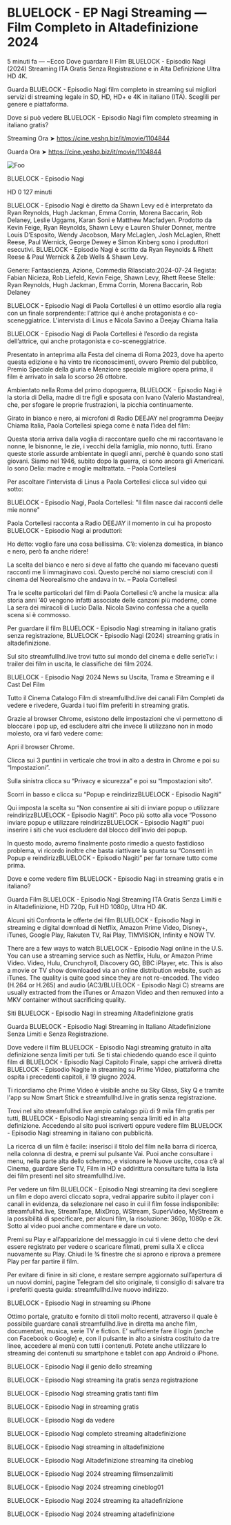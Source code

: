 # BLUELOCK - EP Nagi Streaming — Film Completo in Altadefinizione 2024

5 minuti fa — ~Ecco Dove guardare Il Film BLUELOCK - Episodio Nagi (2024) Streaming ITA Gratis Senza Registrazione e in Alta Definizione Ultra HD 4K.

Guarda BLUELOCK - Episodio Nagi film completo in streaming sui migliori servizi di streaming legale in SD, HD, HD+ e 4K in italiano (ITA). Sceglili per genere e piattaforma.

Dove si può vedere BLUELOCK - Episodio Nagi film completo streaming in italiano gratis?

Streaming Ora ➤ https://cine.yeshq.biz/it/movie/1104844

Guarda Ora ➤ https://cine.yeshq.biz/it/movie/1104844

<animated-image data-catalyst=""><a href="https://cine.yeshq.biz/it/movie/1104844" rel="nofollow" data-target="animated-image.originalLink"><img src="https://camo.githubusercontent.com/917e6ed5c302499242165dcc02bdbce85c075fd21b35918eb9c0b771855261b8/68747470733a2f2f7374617469632e7769787374617469632e636f6d2f6d656469612f6232343966395f61646163386637306662336634356238383639313639366337376465313866337e6d76322e676966" alt="Foo" data-canonical-src="https://static.wixstatic.com/media/b249f9_adac8f70fb3f45b88691696c77de18f3~mv2.gif" style="max-width: 100%; display: inline-block;" data-target="animated-image.originalImage"></a>

BLUELOCK - Episodio Nagi

HD  0 127 minuti

BLUELOCK - Episodio Nagi è diretto da Shawn Levy ed è interpretato da Ryan Reynolds, Hugh Jackman, Emma Corrin, Morena Baccarin, Rob Delaney, Leslie Uggams, Karan Soni e Matthew Macfadyen. Prodotto da Kevin Feige, Ryan Reynolds, Shawn Levy e Lauren Shuler Donner, mentre Louis D’Esposito, Wendy Jacobson, Mary McLaglen, Josh McLaglen, Rhett Reese, Paul Wernick, George Dewey e Simon Kinberg sono i produttori esecutivi. BLUELOCK - Episodio Nagi è scritto da Ryan Reynolds & Rhett Reese & Paul Wernick & Zeb Wells & Shawn Levy.

Genere: Fantascienza, Azione, Commedia
Rilasciato:2024-07-24
Regista: Fabian Nicieza, Rob Liefeld, Kevin Feige, Shawn Levy, Rhett Reese
Stelle: Ryan Reynolds, Hugh Jackman, Emma Corrin, Morena Baccarin, Rob Delaney

BLUELOCK - Episodio Nagi di Paola Cortellesi è un ottimo esordio alla regia con un finale sorprendente: l'attrice qui è anche protagonista e co-sceneggiatrice. L'intervista di Linus e Nicola Savino a Deejay Chiama Italia

BLUELOCK - Episodio Nagi di Paola Cortellesi è l’esordio da regista dell’attrice, qui anche protagonista e co-sceneggiatrice.

Presentato in anteprima alla Festa del cinema di Roma 2023, dove ha aperto questa edizione e ha vinto tre riconoscimenti, ovvero Premio del pubblico, Premio Speciale della giuria e Menzione speciale migliore opera prima, il film è arrivato in sala lo scorso 26 ottobre.

Ambientato nella Roma del primo dopoguerra, BLUELOCK - Episodio Nagi è la storia di Delia, madre di tre figli e sposata con Ivano (Valerio Mastandrea), che, per sfogare le proprie frustrazioni, la picchia continuamente.

Girato in bianco e nero, ai microfoni di Radio DEEJAY nel programma Deejay Chiama Italia, Paola Cortellesi spiega come è nata l’idea del film:

Questa storia arriva dalla voglia di raccontare quello che mi raccontavano le nonne, le bisnonne, le zie, i vecchi della famiglia, mio nonno, tutti.
Erano queste storie assurde ambientate in quegli anni, perché è quando sono stati giovani.
Siamo nel 1946, subito dopo la guerra, ci sono ancora gli Americani.
Io sono Delia: madre e moglie maltrattata. – Paola Cortellesi

Per ascoltare l’intervista di Linus a Paola Cortellesi clicca sul video qui sotto:

BLUELOCK - Episodio Nagi, Paola Cortellesi: "Il film nasce dai racconti delle mie nonne"

Paola Cortellesi racconta a Radio DEEJAY il momento in cui ha proposto BLUELOCK - Episodio Nagi ai produttori:

Ho detto: voglio fare una cosa bellissima.
C’è: violenza domestica, in bianco e nero, però fa anche ridere!

La scelta del bianco e nero si deve al fatto che quando mi facevano questi racconti me li immaginavo così.
Questo perché noi siamo cresciuti con il cinema del Neorealismo che andava in tv. – Paola Cortellesi

Tra le scelte particolari del film di Paola Cortellesi c’è anche la musica: alla storia anni ’40 vengono infatti associate delle canzoni più moderne, come La sera dei miracoli di Lucio Dalla. Nicola Savino confessa che a quella scena si è commosso.

Per guardare il film BLUELOCK - Episodio Nagi streaming in italiano gratis senza registrazione, BLUELOCK - Episodio Nagi (2024) streaming gratis in altadefinizione.

Sul sito streamfullhd.live trovi tutto sul mondo del cinema e delle serieTv: i trailer dei film in uscita, le classifiche dei film 2024.

BLUELOCK - Episodio Nagi 2024 News su Uscita, Trama e Streaming e il Cast Del Film

Tutto il Cinema Catalogo Film di streamfullhd.live dei canali Film Completi da vedere e rivedere, Guarda i tuoi film preferiti in streaming gratis.

Grazie al browser Chrome, esistono delle impostazioni che vi permettono di bloccare i pop up, ed escludere altri che invece li utilizzano non in modo molesto, ora vi farò vedere come:

Apri il browser Chrome.

Clicca sui 3 puntini in verticale che trovi in alto a destra in Chrome e poi su “Impostazioni”.

Sulla sinistra clicca su “Privacy e sicurezza” e poi su “Impostazioni sito“.

Scorri in basso e clicca su “Popup e reindirizzBLUELOCK - Episodio Nagiti”

Qui imposta la scelta su “Non consentire ai siti di inviare popup o utilizzare reindirizzBLUELOCK - Episodio Nagiti”. Poco più sotto alla voce “Possono inviare popup e utilizzare reindirizzBLUELOCK - Episodio Nagiti” puoi inserire i siti che vuoi escludere dal blocco dell’invio dei popup.

In questo modo, avremo finalmente posto rimedio a questo fastidioso problema, vi ricordo inoltre che basta riattivare la spunta su “Consenti in Popup e reindirizzBLUELOCK - Episodio Nagiti” per far tornare tutto come prima.

Dove e come vedere film BLUELOCK - Episodio Nagi in streaming gratis e in italiano?

Guarda Film BLUELOCK - Episodio Nagi Streaming ITA Gratis Senza Limiti e in Altadefinizione, HD 720p, Full HD 1080p, Ultra HD 4K.

Alcuni siti Confronta le offerte dei film BLUELOCK - Episodio Nagi in streaming e digital download di Netflix, Amazon Prime Video, Disney+, iTunes, Google Play, Rakuten TV, Rai Play, TIMVISION, Infinity e NOW TV.

There are a few ways to watch BLUELOCK - Episodio Nagi online in the U.S. You can use a streaming service such as Netflix, Hulu, or Amazon Prime Video. Video, Hulu, Crunchyroll, Discovery GO, BBC iPlayer, etc. This is also a movie or TV show downloaded via an online distribution website, such as iTunes. The quality is quite good since they are not re-encoded. The video (H.264 or H.265) and audio (AC3/BLUELOCK - Episodio Nagi C) streams are usually extracted from the iTunes or Amazon Video and then remuxed into a MKV container without sacrificing quality.

Siti BLUELOCK - Episodio Nagi in streaming Altadefinizione gratis

Guarda BLUELOCK - Episodio Nagi Streaming in Italiano Altadefinizione Senza Limiti e Senza Registrazione.

Dove vedere il film BLUELOCK - Episodio Nagi streaming gratuito in alta definizione senza limiti per tuti. Se ti stai chiedendo quando esce il quinto film di BLUELOCK - Episodio Nagi Capitolo Finale, sappi che arriverà diretta BLUELOCK - Episodio Nagite in streaming su Prime Video, piattaforma che ospita i precedenti capitoli, il 19 giugno 2024.

Ti ricordiamo che Prime Video è visibile anche su Sky Glass, Sky Q e tramite l'app su Now Smart Stick e streamfullhd.live in gratis senza registrazione.

Trovi nel sito streamfullhd.live ampio catalogo più di 9 mila film gratis per tutti, BLUELOCK - Episodio Nagi streaming senza limiti ed in alta definizione. Accedendo al sito puoi iscriverti oppure vedere film BLUELOCK - Episodio Nagi streaming in italiano con pubblicità.

La ricerca di un film è facile: inserisci il titolo del film nella barra di ricerca, nella colonna di destra, e premi sul pulsante Vai. Puoi anche consultare i menu, nella parte alta dello schermo, e visionare le Nuove uscite, cosa c’è al Cinema, guardare Serie TV, Film in HD e addirittura consultare tutta la lista dei film presenti nel sito streamfullhd.live.

Per vedere un film BLUELOCK - Episodio Nagi streaming ita devi scegliere un film e dopo averci cliccato sopra, vedrai apparire subito il player con i canali in evidenza, da selezionare nel caso in cui il film fosse indisponibile: streamfullhd.live, StreamTape, MixDrop, WStream, SuperVideo, MyStream e la possibilità di specificare, per alcuni film, la risoluzione: 360p, 1080p e 2k. Sotto al video puoi anche commentare e dare un voto.

Premi su Play e all’apparizione del messaggio in cui ti viene detto che devi essere registrato per vedere o scaricare filmati, premi sulla X e clicca nuovamente su Play. Chiudi le ¾ finestre che si aprono e riprova a premere Play per far partire il film.

Per evitare di finire in siti clone, e restare sempre aggiornato sull’apertura di un nuovi domini, pagine Telegram del sito originale, ti consiglio di salvare tra i preferiti questa guida: streamfullhd.live nuovo indirizzo.

BLUELOCK - Episodio Nagi in streaming su iPhone

Ottimo portale, gratuito e fornito di titoli molto recenti, attraverso il quale è possibile guardare canali streamfullhd.live in diretta ma anche film, documentari, musica, serie TV e fiction. E’ sufficiente fare il login (anche con Facebook o Google) e, con il pulsante in alto a sinistra costituito da tre linee, accedere al menù con tutti i contenuti. Potete anche utilizzare lo streaming dei contenuti su smartphone e tablet con app Android o iPhone.

BLUELOCK - Episodio Nagi il genio dello streaming

BLUELOCK - Episodio Nagi streaming ita gratis senza registrazione

BLUELOCK - Episodio Nagi streaming gratis tanti film

BLUELOCK - Episodio Nagi in streaming gratis

BLUELOCK - Episodio Nagi da vedere

BLUELOCK - Episodio Nagi completo streaming altadefinizione

BLUELOCK - Episodio Nagi streaming in altadefinizione

BLUELOCK - Episodio Nagi Altadefinizione streaming ita cineblog

BLUELOCK - Episodio Nagi 2024 streaming filmsenzalimiti

BLUELOCK - Episodio Nagi 2024 streaming cineblog01

BLUELOCK - Episodio Nagi 2024 streaming ita altadefinizione

BLUELOCK - Episodio Nagi 2024 streaming altadefinizione
